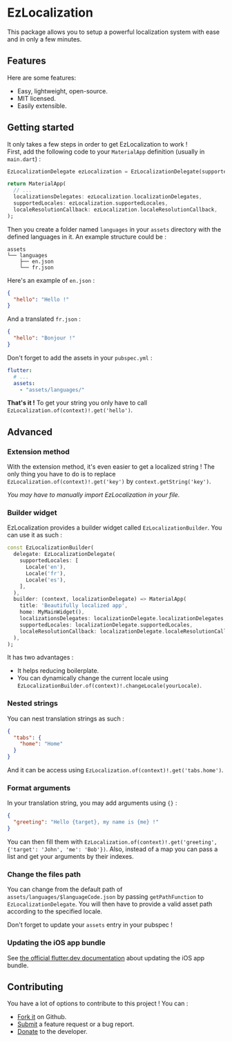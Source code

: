 # EzLocalization

This package allows you to setup a powerful localization system with ease and in only a few minutes.

## Features

Here are some features:

* Easy, lightweight, open-source.
* MIT licensed.
* Easily extensible.

## Getting started

It only takes a few steps in order to get EzLocalization to work !  
First, add the following code to your `MaterialApp` definition (usually in `main.dart`) :

```dart
EzLocalizationDelegate ezLocalization = EzLocalizationDelegate(supportedLocales: [Locale('en'), Locale('fr')]); // The first language is your default language.

return MaterialApp(
  // ...
  localizationsDelegates: ezLocalization.localizationDelegates,
  supportedLocales: ezLocalization.supportedLocales,
  localeResolutionCallback: ezLocalization.localeResolutionCallback,
);
```

Then you create a folder named `languages` in your `assets` directory with the defined languages in it.
An example structure could be :

```
assets
└── languages
    ├── en.json
    └── fr.json
```

Here's an example of `en.json` :

```json
{
  "hello": "Hello !"
}
```

And a translated `fr.json` :

```json
{
  "hello": "Bonjour !"
}
```

Don't forget to add the assets in your `pubspec.yml` :

```yml
flutter:
  # ...
  assets:
    - "assets/languages/"
```

**That's it !** To get your string you only have to call `EzLocalization.of(context)!.get('hello')`.

## Advanced

### Extension method

With the extension method, it's even easier to get a localized string !
The only thing you have to do is to replace `EzLocalization.of(context)!.get('key')` by `context.getString('key')`.

_You may have to manually import EzLocalization in your file._

### Builder widget

EzLocalization provides a builder widget called `EzLocalizationBuilder`. You can use it as such :

```dart
const EzLocalizationBuilder(
  delegate: EzLocalizationDelegate(
    supportedLocales: [
      Locale('en'),
      Locale('fr'),
      Locale('es'),
    ],
  ),
  builder: (context, localizationDelegate) => MaterialApp(
    title: 'Beautifully localized app',
    home: MyMainWidget(),
    localizationsDelegates: localizationDelegate.localizationDelegates,
    supportedLocales: localizationDelegate.supportedLocales,
    localeResolutionCallback: localizationDelegate.localeResolutionCallback,
  ),
);
```

It has two advantages :
* It helps reducing boilerplate.
* You can dynamically change the current locale using `EzLocalizationBuilder.of(context)!.changeLocale(yourLocale)`.

### Nested strings

You can nest translation strings as such :

```json
{
  "tabs": {
    "home": "Home"
  }
}
```

And it can be access using `EzLocalization.of(context)!.get('tabs.home')`.

### Format arguments

In your translation string, you may add arguments using `{}` :

```json
{
  "greeting": "Hello {target}, my name is {me} !"
}
```

You can then fill them with `EzLocalization.of(context)!.get('greeting', {'target': 'John', 'me': 'Bob'})`.
Also, instead of a map you can pass a list and get your arguments by their indexes.

### Change the files path

You can change from the default path of `assets/languages/$languageCode.json` by passing `getPathFunction`
to `EzLocalizationDelegate`. You will then have to provide a valid asset path according to the specified locale.

Don't forget to update your `assets` entry in your pubspec !

### Updating the iOS app bundle

See [the official flutter.dev documentation](https://flutter.dev/docs/development/accessibility-and-localization/internationalization#appendix-updating-the-ios-app-bundle)
about updating the iOS app bundle.

## Contributing

You have a lot of options to contribute to this project ! You can :

* [Fork it](https://github.com/Skyost/EzLocalization/fork) on Github.
* [Submit](https://github.com/Skyost/EzLocalization/issues/new/choose) a feature request or a bug report.
* [Donate](https://paypal.me/Skyost) to the developer.
